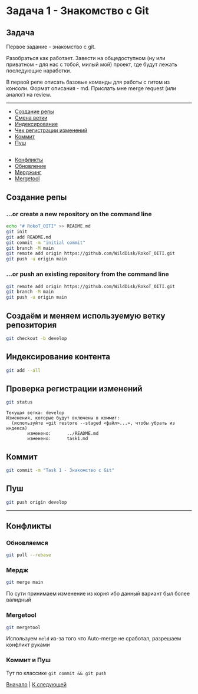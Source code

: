 # Задача 1 - Знакомство с Git

## Задача

Первое задание - знакомство с git.

Разобраться как работает. Завести на общедоступном (ну или приватном - для нас с тобой, милый мой) проект, где будут лежать последующие наработки.

В первой репе описать базовые команды для работы с гитом из консоли. Формат описания - md.
Прислать мне merge request (или аналог) на review.

___

* [Создание репы](#создание-репы)
* [Смена ветки](#создаём-и-меняем-используемую-ветку-репозитория)
* [Индексирование](#индексирование-контента)
* [Чек регистрации изменений](#проверка-регистрации-изменений)
* [Коммит](#коммит)
* [Пуш](#пуш)
##
* [Конфликты](#конфликты)
* [Обновление](#обновляемся)
* [Мерджинг](#мердж)
* [Mergetool](#mergetool)

## Создание репы

### …or create a new repository on the command line
```bash
echo "# RokoT_OITI" >> README.md
git init
git add README.md
git commit -m "initial commit"
git branch -M main
git remote add origin https://github.com/WildDisk/RokoT_OITI.git
git push -u origin main
```

### …or push an existing repository from the command line
```bash
git remote add origin https://github.com/WildDisk/RokoT_OITI.git
git branch -M main
git push -u origin main
```

## Создаём и меняем используемую ветку репозитория
```bash
git checkout -b develop
```

## Индексирование контента
```bash
git add --all
```

## Проверка регистрации изменений
```bash
git status
```
```
Текущая ветка: develop
Изменения, которые будут включены в коммит:
  (используйте «git restore --staged <файл>...», чтобы убрать из индекса)
        изменено:      ../README.md
        изменено:      task1.md
```

## Коммит
```bash
git commit -m "Task 1 - Знакомство с Git"
```

## Пуш
```bash
git push origin develop
```

---

## Конфликты

### Обновляемся
```bash
git pull --rebase
```

### Мердж
```bash
git merge main
```
По сути принимаем изменение из корня ибо данный вариант был более валидный

### Mergetool
```bash
git mergetool
```
Используем `meld` из-за того что Auto-merge не сработал, разрешаем конфликт руками

### Коммит и Пуш
Тут по классике `git commit && git push`

[Вначало](#задача-1---знакомство-с-git) | [К следующей](./task2.md)
